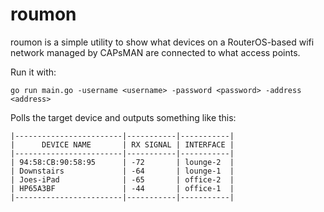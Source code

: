 # roumon

roumon is a simple utility to show what devices on a RouterOS-based wifi
network managed by CAPsMAN are connected to what access points.

Run it with:

```
go run main.go -username <username> -password <password> -address <address>
```

Polls the target device and outputs something like this:

```
|------------------------|-----------|-----------|
|      DEVICE NAME       | RX SIGNAL | INTERFACE |
|------------------------|-----------|-----------|
| 94:58:CB:90:58:95      | -72       | lounge-2  |
| Downstairs             | -64       | lounge-1  |
| Joes-iPad              | -65       | office-2  |
| HP65A3BF               | -44       | office-1  |
|------------------------|-----------|-----------|
```
